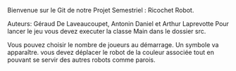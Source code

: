 Bienvenue sur le Git de notre Projet Semestriel : Ricochet Robot.

Auteurs: Géraud De Laveaucoupet, Antonin Daniel et Arthur Laprevotte 
Pour lancer le jeu vous devez executer la classe Main dans le dossier src.

Vous pouvez choisir le nombre de joueurs au démarrage. Un symbole va apparaître. 
vous devez déplacer le robot de la couleur associée tout en pouvant se servir des autres robots comme parois.
